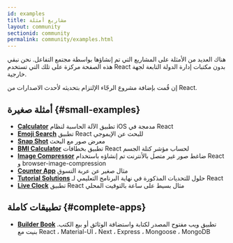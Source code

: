 ```yaml
---
id: examples
title: مشاريع أمثلة
layout: community
sectionid: community
permalink: community/examples.html
---
```


هناك العديد من الأمثلة على المشاريع التي تم إنشاؤها بواسطة مجتمع التفاعل. نحن نبقي هذه الصفحة مركزة على تلك التي تستخدم React بدون مكتبات إدارة الدولة التابعة لجهة خارجية.

إن قُمت بإضافة مشروع الرجّاء الإلتزام بتحديثه لأحدث الاصدارات من React.

## أمثلة صغيرة {#small-examples}
 
* **[Calculator](https://github.com/ahfarmer/calculator)** تطبيق الآلة الحاسبة لنظام iOS مدمجة في React
* **[Emoji Search](https://github.com/ahfarmer/emoji-search)** تطبيق React للبحث عن الإيموجي
* **[Snap Shot](https://github.com/Yog9/SnapShot)** معرض صور مع البحث
* **[BMI Calculator](https://github.com/GermaVinsmoke/bmi-calculator)** تطبيق بخطافات React لحساب مؤشر كتلة الجسم
* **[Image Compressor](https://github.com/RaulB-masai/react-image-compressor)** ضاغط صور غير متصل باﻷنترنت تم إنشاؤه باستخدام React و browser-image-compression
* **[Counter App](https://github.com/arnab-datta/counter-app)** مثال صغير عن عربة التسوق
* **[Tutorial Solutions](https://github.com/harman052/react-tutorial-solutions)** حلول للتحديات   المذكورة في نهاية البرنامج التعليمي لـ React
* **[Live Clock](https://github.com/E3saR33/react-clock)** تطبيق React  مثال بسيط على ساعة بالتوقيت المحلي


## تطبيقات كاملة {#complete-apps}

* **[Builder Book](https://github.com/builderbook/builderbook)** تطبيق ويب مفتوح المصدر لكتابة واستضافة الوثائق أو بيع الكتب. بنيت مع React ، Material-UI ، Next ، Express ، Mongoose ، MongoDB  
